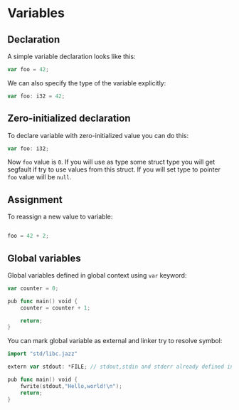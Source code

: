 # Variables

## Declaration

A simple variable declaration looks like this:
```go
var foo = 42;
```
We can also specify the type of the variable explicitly:
```go
var foo: i32 = 42;
```

## Zero-initialized declaration

To declare variable with zero-initialized value you can do this:
```go
var foo: i32;
```
Now `foo` value is `0`. If you will use as type some struct type you will get segfault if try to use values from this struct.
If you will set type to pointer `foo` value will be `null`.

## Assignment
To reassign a new value to variable:
```go

foo = 42 + 2;
```


## Global variables
Global variables defined in global context using `var` keyword:
```go
var counter = 0;

pub func main() void {
    counter = counter + 1;

    return;
}
```
You can mark global variable as external and linker try to resolve symbol:
```go
import "std/libc.jazz" 

extern var stdout: *FILE; // stdout,stdin and stderr already defined in libc.jazz

pub func main() void {
    fwrite(stdout,"Hello,world!\n");
    return;
}
```